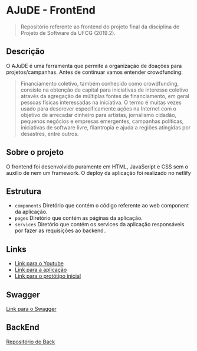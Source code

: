 # AJuDE - FrontEnd

> Repositório referente ao frontend do projeto final da disciplina de Projeto de Software da UFCG (2019.2).

## Descrição 

<p> O AJuDE é uma ferramenta que permite a organização de doações para projetos/campanhas. Antes de continuar vamos entender crowdfunding: </p>

> Financiamento coletivo, também conhecido como crowdfunding, consiste na obtenção de capital para iniciativas de interesse coletivo através da agregação de múltiplas fontes de financiamento, em geral pessoas físicas interessadas na iniciativa. O termo é muitas vezes usado para descrever especificamente ações na Internet com o objetivo de arrecadar dinheiro para artistas, jornalismo cidadão, pequenos negócios e empresas emergentes, campanhas políticas, iniciativas de software livre, filantropia e ajuda a regiões atingidas por desastres, entre outros.

## Sobre o projeto

O frontend foi desenvolvido puramente em HTML, JavaScript e CSS sem o auxílio de nem um framework. O deploy da aplicação foi realizado no netlify


## Estrutura

- `components` Diretório que contém o código referente ao web component da aplicação.
- `pages` Diretório que contém as páginas da aplicação.
- `services` Diretório que contém os services da aplicação responsáveis por fazer as requisições ao backend..
 
## Links 

- [Link para o Youtube](https://www.youtube.com/watch?v=jEhp7V0sIeQ) 
- [Link para a aplicação](https://musing-morse-69cc91.netlify.com) 
- [Link para o protótipo inicial](https://marvelapp.com/5c3dji3/screen/62858958) 


## Swagger

[Link para o Swagger](https://ajudepsoft192.herokuapp.com/api/swagger-ui.html#/)
 
## BackEnd

[Repositório do Back](https://github.com/almirgon/Backend-Ajude-19.2/)



